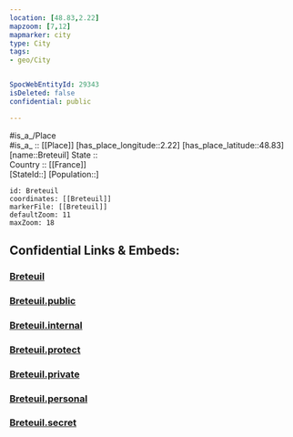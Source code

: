 ```yaml
---
location: [48.83,2.22] 
mapzoom: [7,12] 
mapmarker: city 
type: City
tags:
- geo/City


SpocWebEntityId: 29343
isDeleted: false
confidential: public

---
```

#is_a_/Place  
#is_a_ :: [[Place]] 
[has_place_longitude::2.22] 
[has_place_latitude::48.83] 
[name::Breteuil] 
State ::  
Country :: [[France]]  
[StateId::] 
[Population::] 



```leaflet
id: Breteuil
coordinates: [[Breteuil]] 
markerFile: [[Breteuil]] 
defaultZoom: 11 
maxZoom: 18
```


## Confidential Links & Embeds: 

### [Breteuil](/_Standards/Earth/Continent/Europe/Europe~West/France/regions~France/Île-de-France/departments~Île-de-France/Hauts-de-Seine/communes~Hauts-de-Seine/Boulogne-Billancourt/cities~Boulogne-Billancourt/Breteuil.md) 

### [Breteuil.public](/_public/Earth/Continent/Europe/Europe~West/France/regions~France/Île-de-France/departments~Île-de-France/Hauts-de-Seine/communes~Hauts-de-Seine/Boulogne-Billancourt/cities~Boulogne-Billancourt/Breteuil.public.md) 

### [Breteuil.internal](/_internal/Earth/Continent/Europe/Europe~West/France/regions~France/Île-de-France/departments~Île-de-France/Hauts-de-Seine/communes~Hauts-de-Seine/Boulogne-Billancourt/cities~Boulogne-Billancourt/Breteuil.internal.md) 

### [Breteuil.protect](/_protect/Earth/Continent/Europe/Europe~West/France/regions~France/Île-de-France/departments~Île-de-France/Hauts-de-Seine/communes~Hauts-de-Seine/Boulogne-Billancourt/cities~Boulogne-Billancourt/Breteuil.protect.md) 

### [Breteuil.private](/_private/Earth/Continent/Europe/Europe~West/France/regions~France/Île-de-France/departments~Île-de-France/Hauts-de-Seine/communes~Hauts-de-Seine/Boulogne-Billancourt/cities~Boulogne-Billancourt/Breteuil.private.md) 

### [Breteuil.personal](/_personal/Earth/Continent/Europe/Europe~West/France/regions~France/Île-de-France/departments~Île-de-France/Hauts-de-Seine/communes~Hauts-de-Seine/Boulogne-Billancourt/cities~Boulogne-Billancourt/Breteuil.personal.md) 

### [Breteuil.secret](/_secret/Earth/Continent/Europe/Europe~West/France/regions~France/Île-de-France/departments~Île-de-France/Hauts-de-Seine/communes~Hauts-de-Seine/Boulogne-Billancourt/cities~Boulogne-Billancourt/Breteuil.secret.md)

